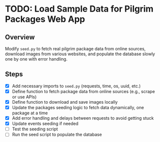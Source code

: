 # TODO: Load Sample Data for Pilgrim Packages Web App

## Overview
Modify `seed.py` to fetch real pilgrim package data from online sources, download images from various websites, and populate the database slowly one by one with error handling.

## Steps
- [x] Add necessary imports to `seed.py` (requests, time, os, uuid, etc.)
- [x] Define function to fetch package data from online sources (e.g., scrape or use APIs)
- [x] Define function to download and save images locally
- [x] Update the packages seeding logic to fetch data dynamically, one package at a time
- [x] Add error handling and delays between requests to avoid getting stuck
- [x] Update events seeding if needed
- [ ] Test the seeding script
- [ ] Run the seed script to populate the database
